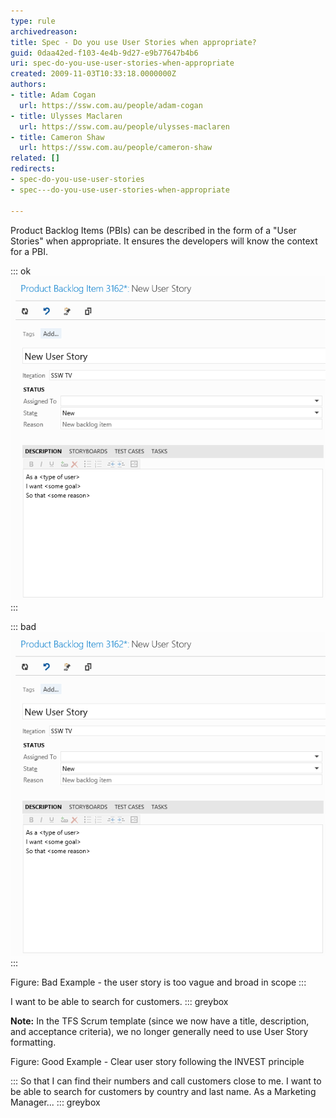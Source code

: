 ```yaml
---
type: rule
archivedreason: 
title: Spec - Do you use User Stories when appropriate?
guid: 0daa42ed-f103-4e4b-9d27-e9b77647b4b6
uri: spec-do-you-use-user-stories-when-appropriate
created: 2009-11-03T10:33:18.0000000Z
authors:
- title: Adam Cogan
  url: https://ssw.com.au/people/adam-cogan
- title: Ulysses Maclaren
  url: https://ssw.com.au/people/ulysses-maclaren
- title: Cameron Shaw
  url: https://ssw.com.au/people/cameron-shaw
related: []
redirects:
- spec-do-you-use-user-stories
- spec---do-you-use-user-stories-when-appropriate

---
```


Product Backlog Items (PBIs) can be described in the form of a "User Stories" when appropriate. It ensures the developers will know the context for a PBI.


::: ok  
![::: greyboxAs a &lt;type of User&gt;I want &lt;some goal&gt;so that &lt;some reason&gt;  :::Figure: User Story - template for description](TFS2012UserStory.gif)  
:::

<!--endintro-->


::: bad  
![Figure: User Story - Product Backlog Item form](TFS2012UserStory.gif)  
:::

Figure: Bad Example - the user story is too vague and broad in scope
:::

I want to be able to search for customers.
::: greybox

**Note:** In the TFS Scrum template (since we now have a title, description, and acceptance criteria), we no longer generally need to use User Story formatting.


Figure: Good Example - Clear user story following the INVEST principle

:::
So that I can find their numbers and call customers close to me.
I want to be able to search for customers by country and last name.
As a Marketing Manager...
::: greybox
